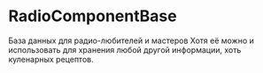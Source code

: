 # RadioComponentBase
База данных для радио-любителей и мастеров
Хотя её можно и использовать для хранения любой другой информации, хоть куленарных рецептов.
